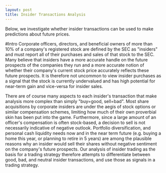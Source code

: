 ```yaml
---
layout: post
title: Insider Transactions Analysis 
---
```


<div class="message">
  Below, we investigate whether insider transactions can be used to make
  predictions about future prices.
</div>

#Intro
Corporate officers, directors, and beneficial owners of more than 10% of a company's registered stock are defined by the SEC as "insiders" and must report all of their purchases and sales of that stock to the SEC. Many believe that insiders have a more accurate handle on the future prospects of the companies they run and a more accurate notion of whether their company's current stock price accurately reflects these future prospects. It is therefore not uncommon to view insider purchases as a signal that the stock is currently undervalued and has high potential for near-term gain and vice-versa for insider sales.

There are of course many aspects to each insider's transaction that make analysis more complex than simply "buy=good, sell=bad". Most share acquisitions by corporate insiders are under the aegis of stock options or similar compensation schemes, limiting how much of their own proverbial skin has been put into the game. Furthermore, since a large amount of an officer's compensation is often stock-based, a decision to sell is not necessarily indicative of negative outlook. Portfolio diversification, and personal cash liquidity needs now and in the near term future (e.g. buying a home this year, or planning to retire in 5 years) are among the plausible reasons why an insider would sell their shares without negative sentiment on the company's future prospects. Our analysis of insider trading as the basis for a trading strategy therefore attempts to differentiate between good, bad, and neutral insider transactions, and use those as signals in a trading strategy.

